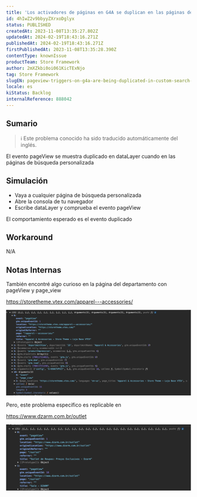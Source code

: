 ```yaml
---
title: 'Los activadores de páginas en G4A se duplican en las páginas de búsqueda personalizadas.'
id: 4hIwZ2v9bbyyZXrxoDglyx
status: PUBLISHED
createdAt: 2023-11-08T13:35:27.802Z
updatedAt: 2024-02-19T18:43:16.271Z
publishedAt: 2024-02-19T18:43:16.271Z
firstPublishedAt: 2023-11-08T13:35:28.390Z
contentType: knownIssue
productTeam: Store Framework
author: 2mXZkbi0oi061KicTExNjo
tag: Store Framework
slugEN: pageview-triggers-on-g4a-are-being-duplicated-in-custom-search-pages
locale: es
kiStatus: Backlog
internalReference: 888042
---
```


## Sumario

>ℹ️ Este problema conocido ha sido traducido automáticamente del inglés.


El evento pageView se muestra duplicado en dataLayer cuando en las páginas de búsqueda personalizada


##

## Simulación



- Vaya a cualquier página de búsqueda personalizada
- Abre la consola de tu navegador
- Escribe dataLayer y comprueba el evento pageView

El comportamiento esperado es el evento duplicado


##

## Workaround


N/A


## **Notas Internas**

También encontré algo curioso en la página del departamento con pageView y page_view

https://storetheme.vtex.com/apparel---accessories/

 ![](https://raw.githubusercontent.com/vtexdocs/known-issues/refs/heads/main/docs/es/known-issues/Store%20Framework/los-activadores-de-paginas-en-g4a-se-duplican-en-las-paginas-de-busqueda-personalizadas_1.png)

Pero, este problema específico es replicable en

https://www.dzarm.com.br/outlet

 ![](https://raw.githubusercontent.com/vtexdocs/known-issues/refs/heads/main/docs/es/known-issues/Store%20Framework/los-activadores-de-paginas-en-g4a-se-duplican-en-las-paginas-de-busqueda-personalizadas_2.png)

